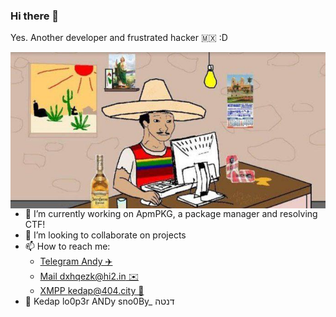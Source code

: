 ### Hi there 👋
Yes. Another developer and frustrated hacker 🇲🇽 :D

<img align="left" src="https://raw.githubusercontent.com/Kedap/Kedap/master/img/me.jpg" alt="me" height="250">

- 🔭 I’m currently working on ApmPKG, a package manager and resolving CTF!
- 👯 I’m looking to collaborate on projects
- 📫 How to reach me: 
  - [Telegram Andy ✈️](https://t.me/Kedap_Develop)
  - [Mail dxhqezk@hi2.in ✉️](mail:dxhqezk@hi2.in)
  - [XMPP kedap@404.city 💬](xmpp:kedap@404.city)
- 👤 Kedap lo0p3r ANDy sno0By_ דנטה
